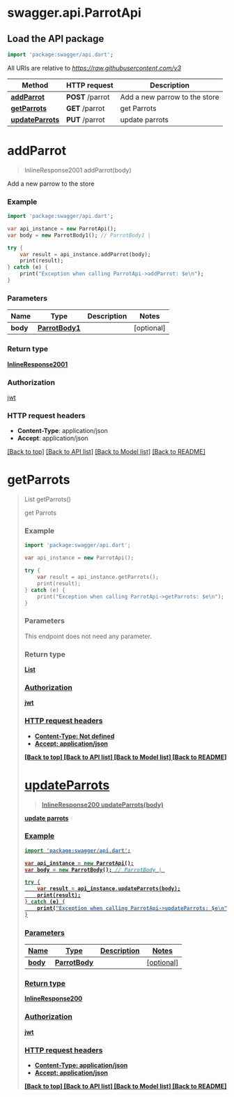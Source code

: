 # swagger.api.ParrotApi

## Load the API package
```dart
import 'package:swagger/api.dart';
```

All URIs are relative to *https://raw.githubusercontent.com/v3*

Method | HTTP request | Description
------------- | ------------- | -------------
[**addParrot**](ParrotApi.md#addParrot) | **POST** /parrot | Add a new parrow to the store
[**getParrots**](ParrotApi.md#getParrots) | **GET** /parrot | get Parrots
[**updateParrots**](ParrotApi.md#updateParrots) | **PUT** /parrot | update parrots

# **addParrot**
> InlineResponse2001 addParrot(body)

Add a new parrow to the store

### Example
```dart
import 'package:swagger/api.dart';

var api_instance = new ParrotApi();
var body = new ParrotBody1(); // ParrotBody1 | 

try {
    var result = api_instance.addParrot(body);
    print(result);
} catch (e) {
    print("Exception when calling ParrotApi->addParrot: $e\n");
}
```

### Parameters

Name | Type | Description  | Notes
------------- | ------------- | ------------- | -------------
 **body** | [**ParrotBody1**](ParrotBody1.md)|  | [optional] 

### Return type

[**InlineResponse2001**](InlineResponse2001.md)

### Authorization

[jwt](../README.md#jwt)

### HTTP request headers

 - **Content-Type**: application/json
 - **Accept**: application/json

[[Back to top]](#) [[Back to API list]](../README.md#documentation-for-api-endpoints) [[Back to Model list]](../README.md#documentation-for-models) [[Back to README]](../README.md)

# **getParrots**
> List<Object> getParrots()

get Parrots

### Example
```dart
import 'package:swagger/api.dart';

var api_instance = new ParrotApi();

try {
    var result = api_instance.getParrots();
    print(result);
} catch (e) {
    print("Exception when calling ParrotApi->getParrots: $e\n");
}
```

### Parameters
This endpoint does not need any parameter.

### Return type

[**List<Object>**](Object.md)

### Authorization

[jwt](../README.md#jwt)

### HTTP request headers

 - **Content-Type**: Not defined
 - **Accept**: application/json

[[Back to top]](#) [[Back to API list]](../README.md#documentation-for-api-endpoints) [[Back to Model list]](../README.md#documentation-for-models) [[Back to README]](../README.md)

# **updateParrots**
> InlineResponse200 updateParrots(body)

update parrots

### Example
```dart
import 'package:swagger/api.dart';

var api_instance = new ParrotApi();
var body = new ParrotBody(); // ParrotBody | 

try {
    var result = api_instance.updateParrots(body);
    print(result);
} catch (e) {
    print("Exception when calling ParrotApi->updateParrots: $e\n");
}
```

### Parameters

Name | Type | Description  | Notes
------------- | ------------- | ------------- | -------------
 **body** | [**ParrotBody**](ParrotBody.md)|  | [optional] 

### Return type

[**InlineResponse200**](InlineResponse200.md)

### Authorization

[jwt](../README.md#jwt)

### HTTP request headers

 - **Content-Type**: application/json
 - **Accept**: application/json

[[Back to top]](#) [[Back to API list]](../README.md#documentation-for-api-endpoints) [[Back to Model list]](../README.md#documentation-for-models) [[Back to README]](../README.md)

